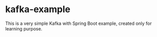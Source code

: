 # kafka-example

This is a very simple Kafka with Spring Boot example, created only for learning purpose.

